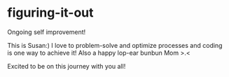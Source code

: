 # figuring-it-out
Ongoing self improvement!


This is Susan:) I love to problem-solve and optimize processes and coding is one way to achieve it! Also a happy lop-ear bunbun Mom >.< 

Excited to be on this journey with you all!
